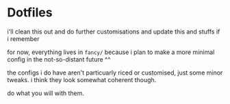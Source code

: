 # Dotfiles

i'll clean this out and do further customisations and update this and stuffs if i remember

for now, everything lives in `fancy/` because i plan to make a more minimal config
in the not-so-distant future ^^

the configs i do have aren't particuarly riced or customised, just some minor tweaks.
i think they look somewhat coherent though.

do what you will with them.

